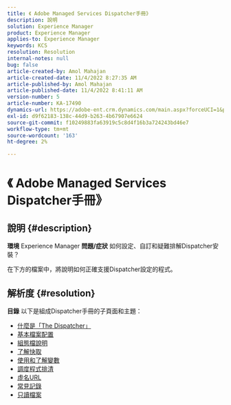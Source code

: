 ```yaml
---
title: 《 Adobe Managed Services Dispatcher手冊》
description: 說明
solution: Experience Manager
product: Experience Manager
applies-to: Experience Manager
keywords: KCS
resolution: Resolution
internal-notes: null
bug: false
article-created-by: Amol Mahajan
article-created-date: 11/4/2022 8:27:35 AM
article-published-by: Amol Mahajan
article-published-date: 11/4/2022 8:41:11 AM
version-number: 5
article-number: KA-17490
dynamics-url: https://adobe-ent.crm.dynamics.com/main.aspx?forceUCI=1&pagetype=entityrecord&etn=knowledgearticle&id=aa983485-1a5c-ed11-9561-6045bd006704
exl-id: d9f62183-138c-44d9-b263-4b67907e6624
source-git-commit: f10249883fa63919c5c8d4f16b3a724243bd46e7
workflow-type: tm+mt
source-wordcount: '163'
ht-degree: 2%

---
```


# 《 Adobe Managed Services Dispatcher手冊》

## 說明 {#description}

<b>環境</b>
Experience Manager
<b>問題/症狀</b>
如何設定、自訂和疑難排解Dispatcher安裝？

在下方的檔案中，將說明如何正確支援Dispatcher設定的程式。


## 解析度 {#resolution}

<b>目錄</b>
以下是組成Dispatcher手冊的子頁面和主題：

- [什麼是「The Dispatcher」](https://experienceleague.adobe.com/docs/experience-cloud-kcs/kbarticles/KA-17911.html%3Flang%3Den)
- [基本檔案配置](https://experienceleague.adobe.com/docs/experience-cloud-kcs/kbarticles/KA-17502.html%3Flang%3Den)
- [組態檔說明](https://experienceleague.adobe.com/docs/experience-cloud-kcs/kbarticles/KA-17477.html%3Flang%3Den)
- [了解快取](https://experienceleague.adobe.com/docs/experience-cloud-kcs/kbarticles/KA-17912.html%3Flang%3Den)
- [使用和了解變數](https://experienceleague.adobe.com/docs/experience-cloud-kcs/kbarticles/KA-17487.html%3Flang%3Den)
- [調度程式排清](https://experienceleague.adobe.com/docs/experience-cloud-kcs/kbarticles/KA-17493.html%3Flang%3Den)
- [虛名URL](https://experienceleague.adobe.com/docs/experience-cloud-kcs/kbarticles/KA-17463.html%3Flang%3Den)
- [常見記錄](https://experienceleague.adobe.com/docs/experience-cloud-kcs/kbarticles/KA-17914.html%3Flang%3Den)
- [只讀檔案](https://experienceleague.adobe.com/docs/experience-cloud-kcs/kbarticles/KA-17483.html%3Flang%3Den)
